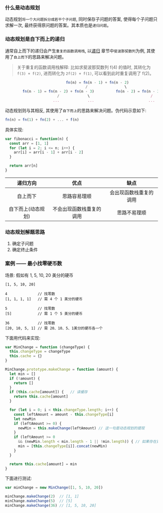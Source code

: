 <!--
abbrlink: wjncoyei
-->

### 什么是动态规划

动态规划`将一个大问题拆分成若干个子问题`, 同时保存子问题的答案, 使得每个子问题只求解一次, 最终获得原问题的答案。其本质也是`递归问题`。

### 动态规划是自下而上的递归

通常自上而下的递归会产生`重复的函数调用栈`, 以[递归](./recursive.md) 章节中`斐波那契数列`为例, 其使用了`自上而下`的思路来解决问题。

> 关于重复的函数调用栈解释: 比如求斐波那契数列 f(4) 的值时, 其转化为 `f(3) + f(2)`, 进而转化为 `2f(2) + f(1)`, 可以看到此时重复调用了 f(2)。

```js
                            fn(n) = fn(n - 1) + fn(n - 2)
                                     /                 \
        fn(n - 1) = fn(n - 2) + fn(n - 3)          fn(n - 2) = fn(n - 3) + fn(n - 4)
                        /             \                            /             \
                      ...             ...                         ...            ...
```

动态规划则与其相反, 其使用了`自下而上`的思路来解决问题。伪代码示意如下:

```js
fn(n) = fn(1) + fn(2) + ... + f(n)
```

具体实现:

```js
var fibonacci = function(n) {
  const arr = [1, 1]
  for (let i = 2; i <= n; i++) {
    arr[i] = arr[i - 1] + arr[i - 2]
  }

  return arr[n]
}
```


|      递归方向      |           优点           |          缺点          |
| :----------------: | :----------------------: | :--------------------: |
|      自上而下      |       思路容易理顺       | 会出现函数栈重复的调用 |
| 自下而上(动态规划) | 不会出现函数栈重复的调用 |      思路不易理顺      |

### 动态规划解题思路

1. 确定子问题
2. 确定终止条件

### 案例 —— 最小找零硬币数

场景: 假如有 1, 5, 10, 20 美分的硬币

```
[1, 5, 10, 20]

4              // 找零数
[1, 1, 1, 1]   // 需 4 个 1 美分的硬币

5              // 找零数
[5]            // 需 1 个 5 美分的硬币

36             // 找零数
[20, 10, 5, 1] // 需 20、10、5、1美分的硬币各一个
```

下面用代码来实现:

```js
var MinChange = function (changeType) {
  this.changeType = changeType
  this.cache = {}
}

MinChange.prototype.makeChange = function (amount) {
  let min = []
  if (!amount) {
    return []
  }
  if (this.cache[amount]) {   // 读缓存
    return this.cache[amount]
  }

  for (let i = 0; i < this.changeType.length; i++) {
    const leftAmount = amount - this.changeType[i]
    let newMin
    if (leftAmount >= 0) {
      newMin = this.makeChange(leftAmount) // 这一句是动态规划的提现
    }
    if (leftAmount >= 0
      && (newMin.length < min.length - 1 || !min.length)) { // 如果存在更小的找零硬币数, 则执行后面语句
      min = [this.changeType[i]].concat(newMin)
    }
  }

  return this.cache[amount] = min
}
```

下面进行测试:

```js
var minChange = new MinChange([1, 5, 10, 20])

minChange.makeChange(2)  // [1, 1]
minChange.makeChange(5)  // [5]
minChange.makeChange(36) // [1, 5, 10, 20]
```
